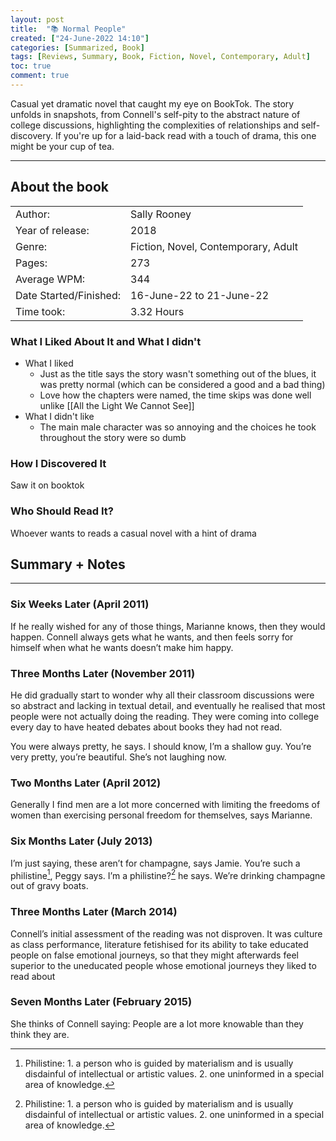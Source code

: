 ```yaml
---
layout: post
title:  "📚 Normal People"
created: ["24-June-2022 14:10"]
categories: [Summarized, Book]
tags: [Reviews, Summary, Book, Fiction, Novel, Contemporary, Adult]
toc: true
comment: true
---
```


Casual yet dramatic novel that caught my eye on BookTok. The story unfolds in snapshots, from Connell's self-pity to the abstract nature of college discussions, highlighting the complexities of relationships and self-discovery. If you're up for a laid-back read with a touch of drama, this one might be your cup of tea.

---
## About the book

|                       |        |
| :---------------------- | :------- |
| Author:                | Sally Rooney        |
| Year of release:       | 2018        |
| Genre:                 | Fiction, Novel, Contemporary, Adult        |
| Pages:                 | 273        |
| Average WPM:           | 344        |
| Date Started/Finished: | 16-June-22 to 21-June-22  |
| Time took:             | 3.32 Hours |

### What I Liked About It and What I didn't
- What I liked
	- Just as the title says the story wasn't something out of the blues, it was pretty normal (which can be considered a good and a bad thing)
	- Love how the chapters were named, the time skips was done well unlike [[All the Light We Cannot See]]
- What I didn't like
	- The main male character was so annoying and the choices he took throughout the story were so dumb

### How I Discovered It
Saw it on booktok

### Who Should Read It?
Whoever wants to reads a casual novel with a hint of drama

## Summary + Notes
---
### Six Weeks Later (April 2011)
If he really wished for any of those things, Marianne knows, then they would happen. Connell always gets what he wants, and then feels sorry for himself when what he wants doesn’t make him happy.

### Three Months Later (November 2011)
He did gradually start to wonder why all their classroom discussions were so abstract and lacking in textual detail, and eventually he realised that most people were not actually doing the reading. They were coming into college every day to have heated debates about books they had not read.

You were always pretty, he says. I should know, I’m a shallow guy. You’re very pretty, you’re beautiful. She’s not laughing now.

### Two Months Later (April 2012)
Generally I find men are a lot more concerned with limiting the freedoms of women than exercising personal freedom for themselves, says Marianne.

### Six Months Later (July 2013)
I’m just saying, these aren’t for champagne, says Jamie. You’re such a philistine[^1], Peggy says. I’m a philistine?[^1] he says. We’re drinking champagne out of gravy boats.

### Three Months Later (March 2014)
Connell’s initial assessment of the reading was not disproven. It was culture as class performance, literature fetishised for its ability to take educated people on false emotional journeys, so that they might afterwards feel superior to the uneducated people whose emotional journeys they liked to read about

### Seven Months Later (February 2015)
She thinks of Connell saying: People are a lot more knowable than they think they are.


[^1]: Philistine: 1. a person who is guided by materialism and is usually disdainful of intellectual or artistic values. 2. one uninformed in a special area of knowledge.